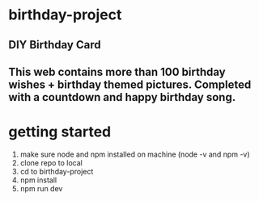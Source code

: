 # birthday-project
 DIY Birthday Card
---
This web contains more than 100 birthday wishes + birthday themed pictures. Completed with a countdown and happy birthday song.
---
# getting started
1. make sure node and npm installed on machine (node -v and npm -v)
2. clone repo to local
3. cd to birthday-project
4. npm install
5. npm run dev